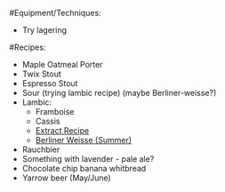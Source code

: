 #Equipment/Techniques:

- Try lagering

#Recipes:

- Maple Oatmeal Porter
- Twix Stout
- Espresso Stout
- Sour (trying lambic recipe) (maybe Berliner-weisse?)
- Lambic:
  - Framboise
  - Cassis
  - [Extract Recipe](http://www.homebrewtalk.com/f72/lambic-bos-3rd-bost-two-golds-322168)
  - [Berliner Weisse (Summer)](http://www.snbbrewing.com/2013/06/weiss-hell-not.html)
- Rauchbier
- Something with lavender - pale ale?
- Chocolate chip banana whitbread
- Yarrow beer (May/June)
